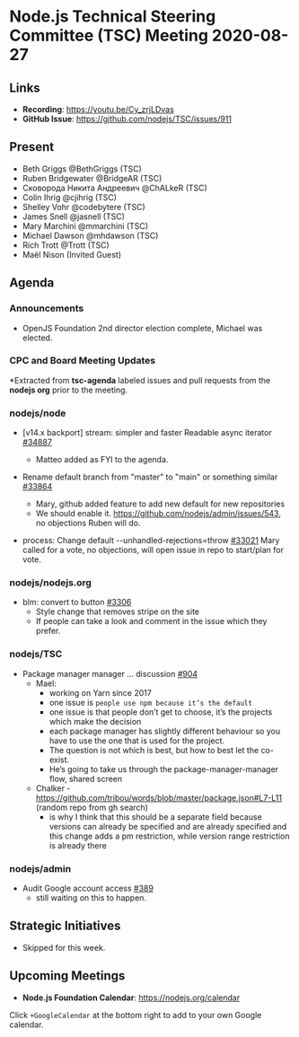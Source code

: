 # Node.js Technical Steering Committee (TSC) Meeting 2020-08-27

## Links

* **Recording**: https://youtu.be/Cy_zrjLDvas
* **GitHub Issue**: https://github.com/nodejs/TSC/issues/911

## Present

* Beth Griggs @BethGriggs (TSC)
* Ruben Bridgewater @BridgeAR (TSC)
* Сковорода Никита Андреевич @ChALkeR (TSC)
* Colin Ihrig @cjihrig (TSC)
* Shelley Vohr @codebytere (TSC)
* James Snell @jasnell (TSC)
* Mary Marchini @mmarchini (TSC)
* Michael Dawson @mhdawson (TSC)
* Rich Trott @Trott (TSC)
* Maël Nison (Invited Guest)

## Agenda

### Announcements

* OpenJS Foundation 2nd director election complete, Michael was elected.

### CPC and Board Meeting Updates

*Extracted from **tsc-agenda** labeled issues and pull requests from the **nodejs org** prior to the meeting.

### nodejs/node

* \[v14.x backport\] stream: simpler and faster Readable async iterator  [#34887](https://github.com/nodejs/node/pull/34887)
  * Matteo added as FYI to the agenda.

* Rename default branch from "master" to "main" or something similar [#33864](https://github.com/nodejs/node/issues/33864)
  * Mary, github added feature to add new default for new repositories
  * We should enable it. https://github.com/nodejs/admin/issues/543, no objections
    Ruben will do.

* process: Change default --unhandled-rejections=throw [#33021](https://github.com/nodejs/node/pull/33021)
  Mary called for a vote, no objections, will open issue in repo to start/plan for vote.

### nodejs/nodejs.org

* blm: convert to button [#3306](https://github.com/nodejs/nodejs.org/pull/3306)
  * Style change that removes stripe on the site
  * If people can take a look and comment in the issue which they prefer.

### nodejs/TSC

* Package manager manager ... discussion [#904](https://github.com/nodejs/TSC/issues/904)
  * Mael:
    * working on Yarn since 2017
    * one issue is `people use npm because it’s the default`
    * one issue is that people don’t get to choose, it’s the projects which make the decision
    * each package manager has slightly different behaviour so you have to use the one
        that is used for the project.
    * The question is not which is best, but how to best let the co-exist.
    * He’s going to take us through the package-manager-manager flow, shared screen
  * Chalker - https://github.com/tribou/words/blob/master/package.json#L7-L11 (random repo from gh search)
    * is why I think that this should be a separate field because versions can
      already be specified and are already specified and this change adds a pm
      restriction, while version range restriction is already there

### nodejs/admin

* Audit Google account access [#389](https://github.com/nodejs/admin/issues/389)
  * still waiting on this to happen.

## Strategic Initiatives
* Skipped for this week.

## Upcoming Meetings

* **Node.js Foundation Calendar**: https://nodejs.org/calendar

Click `+GoogleCalendar` at the bottom right to add to your own Google calendar.
